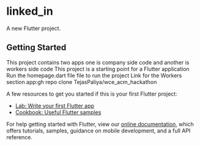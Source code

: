 # linked_in

A new Flutter project.

## Getting Started
This project contains two apps one is company side code and another is workers side code 
This project is a starting point for a Flutter application
Run the homepage.dart file file to run the project
Link for the Workers section app:gh repo clone TejasPaliya/wce_acm_hackathon

A few resources to get you started if
this is your first Flutter project:

- [Lab: Write your first Flutter app](https://flutter.dev/docs/get-started/codelab)
- [Cookbook: Useful Flutter samples](https://flutter.dev/docs/cookbook)

For help getting started with Flutter, view our
[online documentation](https://flutter.dev/docs), which offers tutorials,
samples, guidance on mobile development, and a full API reference.
